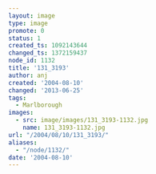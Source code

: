 ```yaml
---
layout: image
type: image
promote: 0
status: 1
created_ts: 1092143644
changed_ts: 1372159437
node_id: 1132
title: '131_3193'
author: anj
created: '2004-08-10'
changed: '2013-06-25'
tags:
  - Marlborough
images:
  - src: image/images/131_3193-1132.jpg
    name: 131_3193-1132.jpg
url: "/2004/08/10/131_3193/"
aliases:
  - "/node/1132/"
date: '2004-08-10'
---
```


